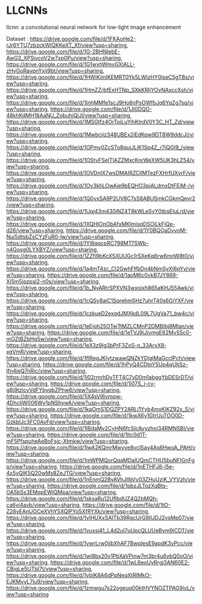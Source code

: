 # LLCNNs
llcnn: a convolutional neural network for low-light image enhancement

Dataset : https://drive.google.com/file/d/1FKAoHe2-rJr6YTU7zbzckWlQKKeXT_Xf/view?usp=sharing, https://drive.google.com/file/d/1G-2BHNIebE-AwG3_XPSivcoV2w7xp0Pu/view?usp=sharing, https://drive.google.com/file/d/1G1wxhWmvGXlALL-zHyGoRavpnYxij9bt/view?usp=sharing, https://drive.google.com/file/d/1HWiKimlKEMRT0Yk5LWlzHY0lseC5gTBs/view?usp=sharing, https://drive.google.com/file/d/1HmZZrbfExHTNp_SXkKRIjYOvNAxccXsh/view?usp=sharing, https://drive.google.com/file/d/1InhMMfe1scJ9Ho8nPsOWfbJq6YqZg7sq/view?usp=sharing, https://drive.google.com/file/d/1JI0DQG-48khKdMH18AaNU_ZobuhiQiJl/view?usp=sharing, https://drive.google.com/file/d/1MSGtfz4OrTpiLuYihKtrdV0Y3C_HT_Zd/view?usp=sharing, https://drive.google.com/file/d/1Mwbcjiz348UBEx2jEdKqw9DT8W9ddcJi/view?usp=sharing, https://drive.google.com/file/d/1OPmv0ZcSTo8qujJLjK1Sp4Z_r7iQGI9_/view?usp=sharing, https://drive.google.com/file/d/1OStvFSelTIAZZMxcKnrWeXW5UK3hLZ54/view?usp=sharing, https://drive.google.com/file/d/1OVDnIX7wsDMAIRZCIlMTezFXHrfUXyrF/view?usp=sharing, https://drive.google.com/file/d/1Ov3khLOwAie9bEQHO3pjALdmxDtFEiM-/view?usp=sharing, https://drive.google.com/file/d/1Q0vxSA9P2UV8C7sS8ABUSmkCGkmQeyr2/view?usp=sharing, https://drive.google.com/file/d/1Uqj43m430iNZ4T8kWLeSyY0tbsEIuLrd/view?usp=sharing, https://drive.google.com/file/d/1XQHIOnObAfxMKlmisqDSOiLkFjQe-d26/view?usp=sharing, https://drive.google.com/file/d/1Y0BQOaDvvoM-Nui5dtsbZsCYzFuR0-lw/view?usp=sharing, https://drive.google.com/file/d/1Yl8qqcpRC798MT7SWb-n4Gosg0LYXBYZ/view?usp=sharing, https://drive.google.com/file/d/1ZZfi9bKcX5XUUGc1rSXeKq6rw6mnW8t0/view?usp=sharing, https://drive.google.com/file/d/1a4mT4zc_Cl2GwhFlfbDn4bNmSyXl6pYv/view?usp=sharing, https://drive.google.com/file/d/1aoM6c0vkB7JY869-Xj5m5jpzpsl2-n0s/view?usp=sharing, https://drive.google.com/file/d/1b_NyARtrSPXVN3wxoixh865aKHJ55Awk/view?usp=sharing, https://drive.google.com/file/d/1cQSy8aiC1Sqrehm5Hz7uhrT40s6GiYXF/view?usp=sharing, https://drive.google.com/file/d/1czkueD2exqdJMXkdL09L7UgVa71_bw4c/view?usp=sharing, https://drive.google.com/file/d/1eEjoh25OTejTtMZLCMnP2DMBIbj8MIan/view?usp=sharing, https://drive.google.com/file/d/1eTVJ9iJivmgE62MvS5c0-mOZtBZbHg5w/view?usp=sharing, https://drive.google.com/file/d/1eX3z9Ig3bPrF3ZoS-n_33ArxX8-xgVmR/view?usp=sharing, https://drive.google.com/file/d/1fIRegJKIytzwawQNZkYDjglMaGcclPch/view?usp=sharing, https://drive.google.com/file/d/1hPyQ4CDtnY5Up4qUhSz-Ifn4ieQ7nRic/view?usp=sharing, https://drive.google.com/file/d/1i02rmrhDyTFT4C7vD0m1abggYbDESrDT/view?usp=sharing, https://drive.google.com/file/d/1i07S_j-cy-g8j9tzlcvVdFYbyqbZPhw6/view?usp=sharing, https://drive.google.com/file/d/1iX4sVI6vmqw-4DhcIiW006Wy1pNShywA/view?usp=sharing, https://drive.google.com/file/d/1kaOmS1DQZPY2ARLj1Yyb4mxKlKZ92x_S/view?usp=sharing, https://drive.google.com/file/d/1kwX6y1GtrUuTOO0D-GzkblJc3FC0AvFd/view?usp=sharing, https://drive.google.com/file/d/1lBdaMv2CyHN6fcSIcAvyzhoi34RMNSBI/view?usp=sharing, https://drive.google.com/file/d/1ltc0d1T-mF5PfspuheAeBoFsjc-Xtmkw/view?usp=sharing, https://drive.google.com/file/d/1lwA2KQmrMwyve8vclSay4As6HwoA_PAH/view?usp=sharing, https://drive.google.com/file/d/1mWPMQorQqaMDalUQmCTHU5buNFIGnFgp/view?usp=sharing, https://drive.google.com/file/d/1nETHFJ8-i5e-4x5yQIK5Q20wMs8ZeJTG/view?usp=sharing, https://drive.google.com/file/d/1nEnmQ2ByAVhJIlbVv03ZHuUziK_VYVzh/view?usp=sharing, https://drive.google.com/file/d/1pbzJLTozXqBts-OA5bSs3EMqpEWjQMpa/view?usp=sharing, https://drive.google.com/file/d/1sksaRu12UflbdUZ4Q2bMQh-ca6vi4avb/view?usp=sharing, https://drive.google.com/file/d/1tO-Z28vEAnUOCeXVhY5XQlPYo5XfRYXk/view?usp=sharing, https://drive.google.com/file/d/1vIHUXxSAITb39RgcUrG8IIJDJ2vsMp07/view?usp=sharing, https://drive.google.com/file/d/1vuxsj41_L4d2uI7uUpcQLUUeBym9jCDT/view?usp=sharing, https://drive.google.com/file/d/1vwrLrw0jibXhAF7BwpIesE9apdK3vPcc/view?usp=sharing, https://drive.google.com/file/d/1wI8bx20v1PbXaVPinw7m3br4u6ybQ0oO/view?usp=sharing, https://drive.google.com/file/d/1wL6eoUyRrgj3AN60E2-CBigLe5UTbI7t/view?usp=sharing, https://drive.google.com/file/d/1ybIK8A6dPpNeqXtRlMkO-EJKMvvL7lu9/view?usp=sharing, https://drive.google.com/file/d/1zmwgu7s22ogeuq00ktHVYNOZTPAG9ivL/view?usp=sharing
